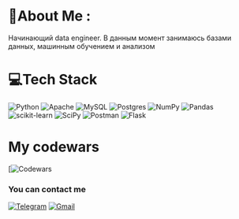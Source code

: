 # 💫About Me :
Начинающий data engineer. В данным момент занимаюсь базами данных, машинным обучением и анализом

# 💻Tech Stack
![Python](https://img.shields.io/badge/python-3670A0?style=for-the-badge&logo=python&logoColor=ffdd54) ![Apache](https://img.shields.io/badge/apache-%23D42029.svg?style=for-the-badge&logo=apache&logoColor=white) ![MySQL](https://img.shields.io/badge/mysql-%2300f.svg?style=for-the-badge&logo=mysql&logoColor=white) ![Postgres](https://img.shields.io/badge/postgres-%23316192.svg?style=for-the-badge&logo=postgresql&logoColor=white) ![NumPy](https://img.shields.io/badge/numpy-%23013243.svg?style=for-the-badge&logo=numpy&logoColor=white) ![Pandas](https://img.shields.io/badge/pandas-%23150458.svg?style=for-the-badge&logo=pandas&logoColor=white) ![scikit-learn](https://img.shields.io/badge/scikit--learn-%23F7931E.svg?style=for-the-badge&logo=scikit-learn&logoColor=white) ![SciPy](https://img.shields.io/badge/SciPy-%230C55A5.svg?style=for-the-badge&logo=scipy&logoColor=%white) ![Postman](https://img.shields.io/badge/Postman-FF6C37?style=for-the-badge&logo=postman&logoColor=white) ![Flask](https://img.shields.io/badge/flask-%23000.svg?style=for-the-badge&logo=flask&logoColor=white)

# My codewars
[![Codewars](https://www.codewars.com/users/YoungPopai/badges/large)

### You can contact me
[![Telegram](https://img.shields.io/badge/Telegram-2CA5E0?style=for-the-badge&logo=telegram&logoColor=white)](https://t.me/AksenovNikit)
[![Gmail](https://img.shields.io/badge/Gmail-D14836?style=for-the-badge&logo=gmail&logoColor=white)](mailto:nikitaaksenov933@gmail.com)





